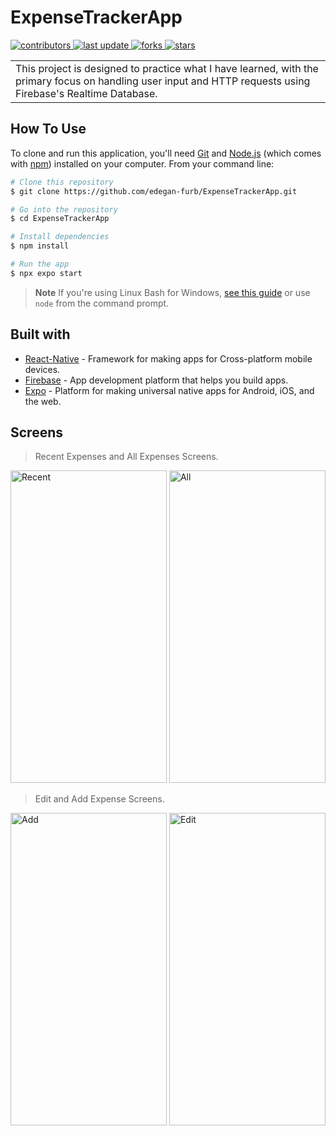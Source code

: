 # ExpenseTrackerApp
 </p>
  <p>
  <a href="https://github.com/edegan-furb/ExpenseTrackerApp/graphs/contributors">
    <img src="https://img.shields.io/github/contributors/edegan-furb/ExpenseTrackerApp" alt="contributors" />
  </a>
  <a href="">
    <img src="https://img.shields.io/github/last-commit/edegan-furb/ExpenseTrackerApp" alt="last update" />
  </a>
  <a href="https://github.com/edegan-furb/ExpenseTrackerApp/network/members">
    <img src="https://img.shields.io/github/forks/edegan-furb/ExpenseTrackerApp" alt="forks" />
  </a>
  <a href="https://github.com/edegan-furb/ExpenseTrackerApp/stargazers">
    <img src="https://img.shields.io/github/stars/edegan-furb/ExpenseTrackerApp" alt="stars" />
  </a>
</p>
<table>
<tr>
<td>
 This project is designed to practice what I have learned, with the primary focus on handling user input and HTTP requests using Firebase's Realtime Database. 
</td>
</tr>
</table>

## How To Use

To clone and run this application, you'll need [Git](https://git-scm.com) and [Node.js](https://nodejs.org/en/download/) (which comes with [npm](http://npmjs.com)) installed on your computer. From your command line:

```bash
# Clone this repository
$ git clone https://github.com/edegan-furb/ExpenseTrackerApp.git

# Go into the repository
$ cd ExpenseTrackerApp

# Install dependencies
$ npm install

# Run the app
$ npx expo start 
```

> **Note**
> If you're using Linux Bash for Windows, [see this guide](https://www.howtogeek.com/261575/how-to-run-graphical-linux-desktop-applications-from-windows-10s-bash-shell/) or use `node` from the command prompt.

## Built with 

- [React-Native](https://reactnative.dev/) -  Framework for making apps for Cross-platform mobile devices.
- [Firebase](https://firebase.google.com/) - App development platform that helps you build apps.
- [Expo](https://expo.dev/) - Platform for making universal native apps for Android, iOS, and the web.

## Screens

> Recent Expenses and All Expenses Screens.
<p align="left">
  <a>
    <img src="https://github.com/edegan-furb/ExpenseTrackerApp/blob/master/assets/Screenshot_1701452394.png" alt="Recent" title="Recent Expenses" height="500" width="250">
  </a>
  <a>
    <img src="https://github.com/edegan-furb/ExpenseTrackerApp/blob/master/assets/Screenshot_1701452420.png" alt="All" title="All Expenses" height="500" width="250">
  </a>
</p>

> Edit and Add Expense Screens.
<p align="left">
  <a>
    <img src="https://github.com/edegan-furb/ExpenseTrackerApp/blob/master/assets/Screenshot_1701452415.png" alt="Add" title="Add Expense" height="500" width="250">
  </a>
   <a>
    <img src="https://github.com/edegan-furb/ExpenseTrackerApp/blob/master/assets/Screenshot_1701452424.png" alt="Edit" title="Edit Expense" height="500" width="250">
  </a>
</p>
